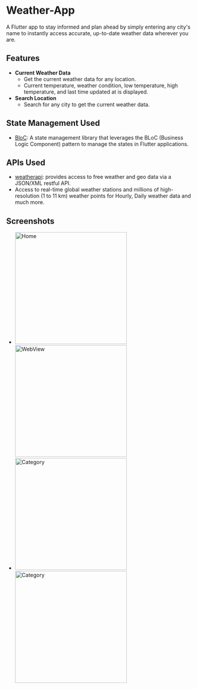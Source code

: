 # Weather-App
 A Flutter app to stay informed and plan ahead by simply entering any city's name to instantly access accurate, up-to-date weather data wherever you are.

## Features
- **Current Weather Data**
  - Get the current weather data for any location.
  - Current temperature, weather condition, low temperature, high temperature, and last time updated at is displayed.
- **Search Location**
  - Search for any city to get the current weather data.
  
## State Management Used
- [BloC](https://pub.dev/packages/flutter_bloc): A state management library that leverages the BLoC (Business Logic Component) pattern to manage the states in Flutter applications. 

## APIs Used
 -  [weatherapi](https://www.weatherapi.com/): provides access to free weather and geo data via a JSON/XML restful API.
 - Access to real-time global weather stations and millions of high-resolution (1 to 11 km) weather points for Hourly, Daily weather data and much more.

## Screenshots
- <img src="https://github.com/nadaamohhamed/Weather-App/assets/96924895/f8864d47-e834-452a-963a-18bd60b4bb26" alt="Home" width="300"/> <img src="https://github.com/nadaamohhamed/Weather-App/assets/96924895/a378945c-6815-4c2e-bd85-5ec80260a47b" alt="WebView" width="300"/>
- <img src="https://github.com/nadaamohhamed/Weather-App/assets/96924895/3f3604c1-cda7-443c-820a-528fc6cdb573" alt="Category" width="300"/> <img src="https://github.com/nadaamohhamed/Weather-App/assets/96924895/a5bc9960-42b1-42bb-9eb7-1fccef2f62bb" alt="Category" width="300"/> 



